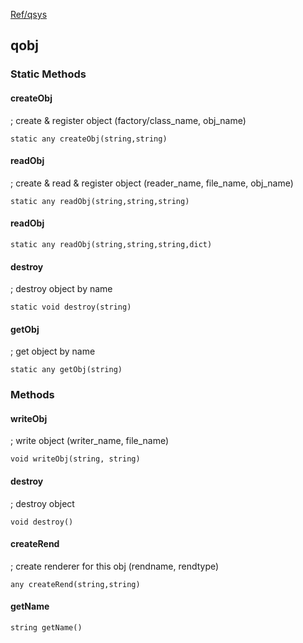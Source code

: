 [Ref/qsys](../../../Ref/qsys)


## qobj

### Static Methods
#### createObj
; create & register object (factory/class_name, obj_name)
```
static any createObj(string,string)
```

#### readObj
; create & read & register object (reader_name, file_name, obj_name)
```
static any readObj(string,string,string)
```

#### readObj
```
static any readObj(string,string,string,dict)
```

#### destroy
; destroy object by name
```
static void destroy(string)
```

#### getObj
; get object by name
```
static any getObj(string)
```

### Methods
#### writeObj
; write object (writer_name, file_name)
```
void writeObj(string, string)
```

#### destroy
; destroy object
```
void destroy()
```

#### createRend 
; create renderer for this obj (rendname, rendtype)
```
any createRend(string,string)
```

#### getName 
```
string getName()
```